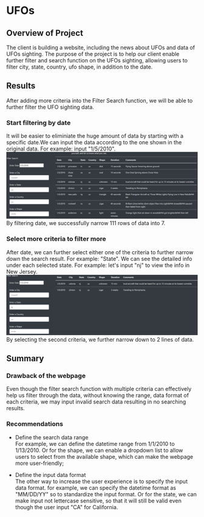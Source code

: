 # UFOs

## Overview of Project
The client is building a website, including the news about UFOs and data of UFOs sighting. The purpose of the project is to help our client enable further filter and search function on the UFOs sighting, allowing users to filter city, state, country, ufo shape, in addition to the date. 

## Results
After adding more criteria into the Filter Search function, we will be able to further filter the UFO sighting data.
### Start filtering by date
It will be easier to eliminiate the huge amount of data by starting with a specific date.We can input the data according to the one shown in the original data. For example: input "1/5/2010".
![filter_date](filter_date.png)
<br> By filtering date, we successfully narrow 111 rows of data into 7.

### Select more criteria to filter more
After date, we can further select either one of the criteria to further narrow down the search result. For example: "State". We can see the detailed info under each selected state. For example: let's input "nj" to view the info in New Jersey.
![filter_state](filter_state.png)
<br> By selecting the second criteria, we further narrow down to 2 lines of data.

## Summary
### Drawback of the webpage
Even though the filter search function with multiple criteria can effectively help us filter through the data, without knowing the range, data format of each criteria, we may input invalid search data resulting in no searching results.

### Recommendations
- Define the search data range
<br> For example, we can define the datetime range from 1/1/2010 to 1/13/2010. Or for the shape, we can enable a dropdown list to allow users to select from the available shape, which can make the webpage more user-friendly;

- Define the input data format
<br>The other way to increase the user experience is to specify the input data format. for example, we can specify the datetime format as "MM/DD/YY" so to standardize the input format. Or for the state, we can make input not lettercase sensitive, so that it will still be valid even though the user input "CA" for California. 

